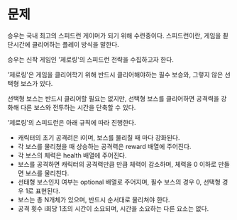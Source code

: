 # 문제

승우는 국내 최고의 스피드런 게이머가 되기 위해 수련중이다. 스피드런이란, 게임을 쵣단시간에 클리어하는 플레이 방식을 말한다.

승우는 신작 게임인 '제로링'의 스피드런 전략을 수집하고자 한다.

'제로링'은 게임을 클리어학기 위해 반드시 클리어해야하는 필수 보승와, 그렇지 않은 선택형 보스가 있다.

선택형 보스는 반드시 클리어할 필요는 없지만, 선택형 보스를 클리어하면 공격력을 강화해 다른 보스와 전투하는 시간을 단축할 수 있다.

'제로링'의 스피드런은 아래 규칙에 따라 진행한다.

- 캐릭터의 초기 공격려은 i이며, 보스를 물리칠 때 마다 강화된다.
- 각 보스를 물리쳤을 때 상승하는 공격력은 reward 배열에 주어진다.
- 각 보스의 체력은 health 배열에 주어진다.
- 보스를 공격하면 캐릭터의 공격력만큼 만큼 체력이 감소하며, 체력을 0 이하로 만들면 보스를 물리친다.
- 선태형 보스인지 여부는 optional 배열로 주어지며, 필수 보스의 경우 0, 선택형 경우 1로 표현된다.
- 보스는 총 N개체가 있으며, 반드시 순서대로 물리쳐야 한다.
- 공격 횟수 i회당 1초의 시간이 소요되며, 시간을 소요하는 다른 요소는 없다.

